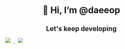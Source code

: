 <div align=center><h1>👋 Hi, I’m @daeeop <br><h2> Let's keep developing </h3></h1></div><a href="https://www.notion.so/DAEEOP-KIM-0dd9bbc4b0dc47e4b578f34eca7a922a"> <img src="http://img.shields.io/badge/-Notion-655ced?style=flat&logo=github&link=https://byul91oh.tistory.com/" style="height : auto; margin-left : 10px; margin-right : 10px; background-color : yellow; " /> </a>  <a href="mailto:rlaeodjq681@gmail.com"> <img src="https://img.shields.io/badge/Gmail-d14836?style=flat-square&logo=Gmail&logoColor=white&link=mailto:rlaeodjq681@gmail.com" style="height : auto; margin-left : 10px; margin-right : 10px;"/> </a> </div>



